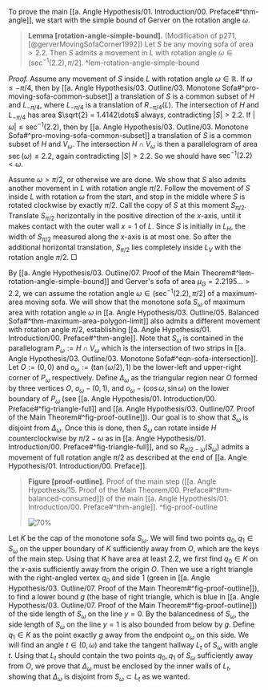 To prove the main [[a. Angle Hypothesis/01. Introduction/00. Preface#^thm-angle]], we start with the simple bound of Gerver on the rotation angle $\omega$.

> __Lemma [rotation-angle-simple-bound].__ (Modification of p271, [@gerverMovingSofaCorner1992]) Let $S$ be any moving sofa of area $> 2.2$. Then $S$ admits a movement in $L$ with rotation angle $\omega \in (\sec^{-1}(2.2) , \pi/2]$. ^lem-rotation-angle-simple-bound

_Proof._ Assume any movement of $S$ inside $L$ with rotation angle $\omega \in \mathbb{R}$. If $\omega \leq -\pi/4$, then by [[a. Angle Hypothesis/03. Outline/03. Monotone Sofa#^pro-moving-sofa-common-subset]] a translation of $S$ is a common subset of $H$ and $L_{-\pi/4}$, where $L_{-\pi/4}$ is a translation of $R_{-\pi/4}(L)$. The intersection of $H$ and $L_{-\pi/4}$ has area $\sqrt{2} = 1.4142\dots$ always, contradicting $|S| > 2.2$. If $|\omega| \leq \sec^{-1}(2.2)$, then by [[a. Angle Hypothesis/03. Outline/03. Monotone Sofa#^pro-moving-sofa-common-subset]] a translation of $S$ is a common subset of $H$ and $V_\omega$. The intersection $H \cap V_\omega$ is then a parallelogram of area $\sec(\omega) \leq 2.2$, again contradicting $|S| > 2.2$. So we should have $\sec^{-1}(2.2) < \omega$.

Assume $\omega > \pi/2$, or otherwise we are done. We show that $S$ also admits another movement in $L$ with rotation angle $\pi/2$. Follow the movement of $S$ inside $L$ with rotation $\omega$ from the start, and stop in the middle where $S$ is rotated clockwise by exactly $\pi/2$. Call the copy of $S$ at this moment $S_{\pi/2}$. Translate $S_{\pi/2}$ horizontally in the positive direction of the $x$-axis, until it makes contact with the outer wall $x=1$ of $L$. Since $S$ is initially in $L_H$, the width of $S_{\pi/2}$ measured along the $x$-axis is at most one. So after the additional horizontal translation, $S_{\pi/2}$ lies completely inside $L_V$ with the rotation angle $\pi/2$. □

By [[a. Angle Hypothesis/03. Outline/07. Proof of the Main Theorem#^lem-rotation-angle-simple-bound]] and Gerver's sofa of area $\mu_G = 2.2195\dots > 2.2$, we can assume the rotation angle $\omega \in (\sec^{-1}(2.2), \pi/2]$ of a maximum-area moving sofa. We will show that the monotone sofa $S_\omega$ of maximum area with rotation angle $\omega$ in [[a. Angle Hypothesis/03. Outline/05. Balanced Sofa#^thm-maximum-area-polygon-limit]] also admits a different movement with rotation angle $\pi/2$, establishing [[a. Angle Hypothesis/01. Introduction/00. Preface#^thm-angle]]. Note that $S_\omega$ is contained in the parallelogram $P_\omega := H \cap V_\omega$ which is the intersection of two strips in [[a. Angle Hypothesis/03. Outline/03. Monotone Sofa#^eqn-sofa-intersection]]. Let $O := (0, 0)$ and $o_\omega := (\tan(\omega/2), 1)$ be the lower-left and upper-right corner of $P_\omega$ respectively. Define $\Delta_\omega$ as the triangular region near $O$ formed by three vertices $O$, $o_\omega - (0, 1)$, and $o_\omega - (\cos \omega, \sin \omega)$ on the lower boundary of $P_\omega$ (see [[a. Angle Hypothesis/01. Introduction/00. Preface#^fig-triangle-full]] and [[a. Angle Hypothesis/03. Outline/07. Proof of the Main Theorem#^fig-proof-outline]]). Our goal is to show that $S_\omega$ is disjoint from $\Delta_\omega$. Once this is done, then $S_\omega$ can rotate inside $H$ counterclockwise by $\pi/2-\omega$ as in [[a. Angle Hypothesis/01. Introduction/00. Preface#^fig-triangle-full]], and so $R_{\pi/2-\omega}(S_\omega)$ admits a movement of full rotation angle $\pi/2$ as described at the end of [[a. Angle Hypothesis/01. Introduction/00. Preface]].

> __Figure [proof-outline].__ Proof of the main step ([[a. Angle Hypothesis/15. Proof of the Main Theorem/00. Preface#^thm-balanced-consumed]]) of the main [[a. Angle Hypothesis/01. Introduction/00. Preface#^thm-angle]]. ^fig-proof-outline
> 
> ![70%](images/clipped-sofa-proof.svg)

Let $K$ be the cap of the monotone sofa $S_\omega$. We will find two points $q_0, q_1 \in S_\omega$ on the upper boundary of $K$ sufficiently away from $O$, which are the keys of the main step. Using that $K$ have area at least $2.2$, we first find $q_0 \in K$ on the $x$-axis sufficiently away from the origin $O$. Then we use a right triangle with the right-angled vertex $q_0$ and side 1 (green in [[a. Angle Hypothesis/03. Outline/07. Proof of the Main Theorem#^fig-proof-outline]]), to find a lower bound $g$ (the base of right triangle, which is blue in [[a. Angle Hypothesis/03. Outline/07. Proof of the Main Theorem#^fig-proof-outline]]) of the side length of $S_\omega$ on the line $y = 0$. By the balancedness of $S_\omega$, the side length of $S_\omega$ on the line $y=1$ is also bounded from below by $g$. Define $q_1 \in K$ as the point exactly $g$ away from the endpoint $o_\omega$ on this side. We will find an angle $t \in (0, \omega)$ and take the tangent hallway $L_t$ of $S_\omega$ with angle $t$. Using that $L_t$ should contain the two points $q_0, q_1$ of $S_\omega$ sufficiently away from $O$, we prove that $\Delta_\omega$ must be enclosed by the inner walls of $L_t$, showing that $\Delta_\omega$ is disjoint from $S_\omega \subset L_t$ as we wanted.